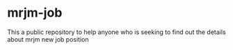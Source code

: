 # mrjm-job
This a public repository to help anyone who is seeking to find out the details about mrjm new job position
